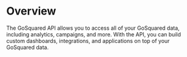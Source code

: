 # Overview

The GoSquared API allows you to access all of your GoSquared data, including analytics, campaigns, and more. With the API, you can build custom dashboards, integrations, and applications on top of your GoSquared data.
